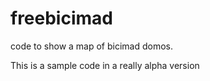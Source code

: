 freebicimad
===========

code to show a map of bicimad domos.

This is a sample code in a really alpha version
